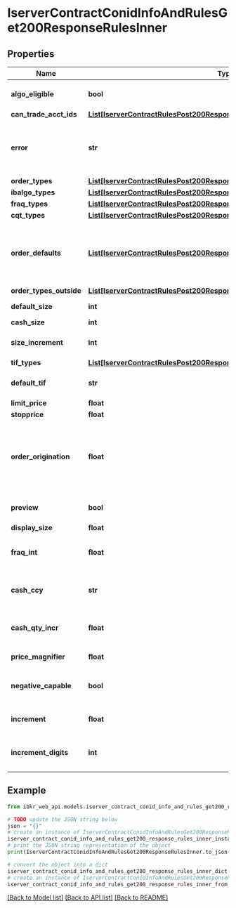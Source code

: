 # IserverContractConidInfoAndRulesGet200ResponseRulesInner


## Properties

Name | Type | Description | Notes
------------ | ------------- | ------------- | -------------
**algo_eligible** | **bool** | Contract supports algo orders | [optional] 
**can_trade_acct_ids** | [**List[IserverContractRulesPost200ResponseRulesInnerCanTradeAcctIdsInner]**](IserverContractRulesPost200ResponseRulesInnerCanTradeAcctIdsInner.md) |  | [optional] 
**error** | **str** | Returns a description on any errors with order presets | [optional] 
**order_types** | [**List[IserverContractRulesPost200ResponseRulesInnerOrderTypesInner]**](IserverContractRulesPost200ResponseRulesInnerOrderTypesInner.md) |  | [optional] 
**ibalgo_types** | [**List[IserverContractRulesPost200ResponseRulesInnerIbalgoTypesInner]**](IserverContractRulesPost200ResponseRulesInnerIbalgoTypesInner.md) |  | [optional] 
**fraq_types** | [**List[IserverContractRulesPost200ResponseRulesInnerFraqTypesInner]**](IserverContractRulesPost200ResponseRulesInnerFraqTypesInner.md) |  | [optional] 
**cqt_types** | [**List[IserverContractRulesPost200ResponseRulesInnerCqtTypesInner]**](IserverContractRulesPost200ResponseRulesInnerCqtTypesInner.md) |  | [optional] 
**order_defaults** | [**List[IserverContractRulesPost200ResponseRulesInnerOrderDefaultsInner]**](IserverContractRulesPost200ResponseRulesInnerOrderDefaultsInner.md) | If object returned will provide the defaults based on user settings | [optional] 
**order_types_outside** | [**List[IserverContractRulesPost200ResponseRulesInnerOrderTypesOutsideInner]**](IserverContractRulesPost200ResponseRulesInnerOrderTypesOutsideInner.md) |  | [optional] 
**default_size** | **int** | Default quantity | [optional] 
**cash_size** | **int** | cash value | [optional] 
**size_increment** | **int** | increment quantity value | [optional] 
**tif_types** | [**List[IserverContractRulesPost200ResponseRulesInnerTifTypesInner]**](IserverContractRulesPost200ResponseRulesInnerTifTypesInner.md) |  | [optional] 
**default_tif** | **str** | Default time in force value | [optional] 
**limit_price** | **float** | Limit price | [optional] 
**stopprice** | **float** | Stop price | [optional] 
**order_origination** | **float** | Order origin designation for US securities options and Options Clearing Corporation | [optional] 
**preview** | **bool** | order preview required | [optional] 
**display_size** | **float** |  | [optional] 
**fraq_int** | **float** | decimal places for fractional order size | [optional] 
**cash_ccy** | **str** | Cash currency for the contract | [optional] 
**cash_qty_incr** | **float** | Increment value for cash quantity | [optional] 
**price_magnifier** | **float** | Price Magnifier | [optional] 
**negative_capable** | **bool** | trading negative price support | [optional] 
**increment** | **float** | Price increment value | [optional] 
**increment_digits** | **int** | Number of digits for price increment | [optional] 

## Example

```python
from ibkr_web_api.models.iserver_contract_conid_info_and_rules_get200_response_rules_inner import IserverContractConidInfoAndRulesGet200ResponseRulesInner

# TODO update the JSON string below
json = "{}"
# create an instance of IserverContractConidInfoAndRulesGet200ResponseRulesInner from a JSON string
iserver_contract_conid_info_and_rules_get200_response_rules_inner_instance = IserverContractConidInfoAndRulesGet200ResponseRulesInner.from_json(json)
# print the JSON string representation of the object
print(IserverContractConidInfoAndRulesGet200ResponseRulesInner.to_json())

# convert the object into a dict
iserver_contract_conid_info_and_rules_get200_response_rules_inner_dict = iserver_contract_conid_info_and_rules_get200_response_rules_inner_instance.to_dict()
# create an instance of IserverContractConidInfoAndRulesGet200ResponseRulesInner from a dict
iserver_contract_conid_info_and_rules_get200_response_rules_inner_from_dict = IserverContractConidInfoAndRulesGet200ResponseRulesInner.from_dict(iserver_contract_conid_info_and_rules_get200_response_rules_inner_dict)
```
[[Back to Model list]](../README.md#documentation-for-models) [[Back to API list]](../README.md#documentation-for-api-endpoints) [[Back to README]](../README.md)


